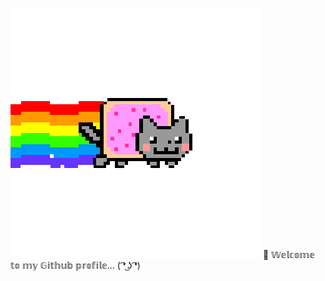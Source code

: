 ![alt text](https://raw.githubusercontent.com/5yrus/5yrus/main/meow.gif)  🔧 𝕎𝕖𝕝𝕔𝕠𝕞𝕖 𝕥𝕠 𝕞𝕪 𝔾𝕚𝕥𝕙𝕦𝕓 𝕡𝕣𝕠𝕗𝕚𝕝𝕖... ( ͡❛ ͜ʖ ͡❛)










